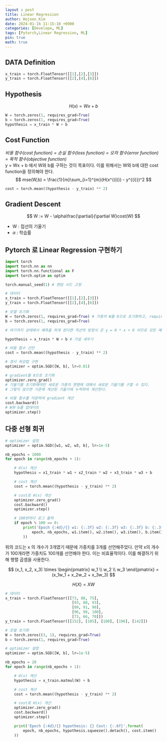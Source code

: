 ```yaml
---
layout : post
title: Linear Regression
author: Hojoon_Kim
date: 2024-01-16 11:15:10 +0900
categories: [Develope, ML]
tags: [Pytorch,Linear Regression, ML]
pin: true
math: true
---
```

## DATA Definition

``` python 
x_train = torch.FloatTensor([[1],[2],[3]])
y_train = torch.FloatTensor([[2],[4],[6]])
```

## Hypothesis

$$ H(x) = Wx + b $$

``` python
W = torch.zeros(1, requires_grad=True)
b = torch.zeros(1, requires_grad=True)
hypothesis = x_train * W + b
```

## Cost Function
_비용 함수(cost function) = 손실 함수(loss function) = 오차 함수(error function) = 목적 함수(objective function)_   
y = Wx + b 에서 W와 b를 구하는 것이 목표이다. 이를 위해서는 W와 b에 대한 cost function을 정의해야 한다. 
$$ mse(W,b) = \frac{1}{m}\sum_{i=1}^{m}(H(x^{(i)}) - y^{(i)})^2 $$

``` python
cost = torch.mean((hypothesis - y_train) ** 2)
```

## Gradient Descent

$$ W := W - \alpha\frac{\partial}{\partial W}cost(W) $$

- W : 접선의 기울기
- $\alpha$ : 학습률

## Pytorch 로 Linear Regression 구현하기

``` python
import torch
import torch.nn as nn
import torch.nn.functional as F
import torch.optim as optim

torch.manual_seed(1) # 랜덤 시드 고정

# 데이터
x_train = torch.FloatTensor([[1],[2],[3]])
y_train = torch.FloatTensor([[2],[4],[6]])

# 모델 초기화
W = torch.zeros(1, requires_grad=True) # 가중치 W를 0으로 초기화하고, requires_grad=True를 통해 학습을 통해 값이 변경되는 변수임을 명시
b = torch.zeros(1, requires_grad=True)

# 여기까지 상태에서 예측을 하게 된다면 직선의 방정식 은 y = 0 * x + 0 이므로 모든 예측값은 0이다.

hypothesis = x_train * W + b # 가설 세우기

# 비용 함수 선언
cost = torch.mean((hypothesis - y_train) ** 2)

# 경사 하강법 구현
optimizer = optim.SGD([W, b], lr=0.01)

# gradient를 0으로 초기화
optimizer.zero_grad()
# 기울기를 초기화해야만 새로운 가중치 편향에 대해서 새로운 기울기를 구할 수 있다.
# 그렇지 않으면 기존에 계산된 기울기에 누적하여 계산한다.

# 비용 함수를 미분하여 gradient 계산
cost.backward()
# W와 b를 업데이트
optimizer.step()
```

## 다중 선형 회귀

``` python
# optimizer 설정
optimizer = optim.SGD([w1, w2, w3, b], lr=1e-5)

nb_epochs = 1000
for epoch in range(nb_epochs + 1):

    # H(x) 계산
    hypothesis = x1_train * w1 + x2_train * w2 + x3_train * w3 + b

    # cost 계산
    cost = torch.mean((hypothesis - y_train) ** 2)

    # cost로 H(x) 개선
    optimizer.zero_grad()
    cost.backward()
    optimizer.step()

    # 100번마다 로그 출력
    if epoch % 100 == 0:
        print('Epoch {:4d}/{} w1: {:.3f} w2: {:.3f} w3: {:.3f} b: {:.3f} Cost: {:.6f}'.format(
            epoch, nb_epochs, w1.item(), w2.item(), w3.item(), b.item(), cost.item()
        ))
```

위의 코드는 x 의 개수가 3개였기 때문에 가중치를 3개를 선언해주었다. 만약 x의 개수가 100개라면 가중치도 100개를 선언해야 한다. 이는 비효율적이다. 이를 해결하기 위해 행렬 곱셈을 사용한다.

<div align="center">

$$ (x_1, x_2, x_3) \times \begin{pmatrix} w_1 \\ w_2 \\ w_3 \end{pmatrix} = (x_1w_1 + x_2w_2 + x_3w_3) $$

</div>

$$ H(X) = XW $$

``` python
# 데이터
x_train = torch.FloatTensor([[73, 80, 75],
                              [93, 88, 93],
                              [89, 91, 90],
                              [96, 98, 100],
                              [73, 66, 70]])
y_train = torch.FloatTensor([[152], [185], [180], [196], [142]])

# 모델 초기화
W = torch.zeros((3, 1), requires_grad=True)
b = torch.zeros(1, requires_grad=True)

# optimizer 설정
optimizer = optim.SGD([W, b], lr=1e-5)

nb_epochs = 20
for epoch in range(nb_epochs + 1):

    # H(x) 계산
    hypothesis = x_train.matmul(W) + b

    # cost 계산
    cost = torch.mean((hypothesis - y_train) ** 2)

    # cost로 H(x) 개선
    optimizer.zero_grad()
    cost.backward()
    optimizer.step()

    print('Epoch {:4d}/{} hypothesis: {} Cost: {:.6f}'.format(
        epoch, nb_epochs, hypothesis.squeeze().detach(), cost.item()
    ))
```

